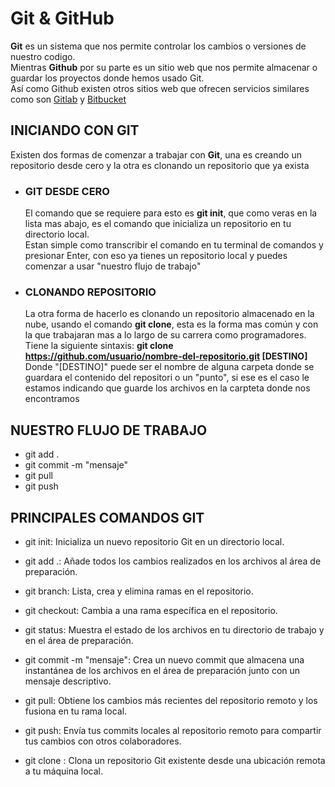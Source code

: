 # Git & GitHub
**Git** es un sistema que nos permite controlar los cambios o versiones de nuestro codigo. <br/>
Mientras **Github** por su parte es un sitio web que nos permite almacenar o guardar los proyectos donde hemos usado Git.<br/>
Así como Github existen otros sitios web que ofrecen servicios similares como son [Gitlab](https://about.gitlab.com) y [Bitbucket](https://bitbucket.org)

## INICIANDO CON GIT
Existen dos formas de comenzar a trabajar con **Git**, una es creando un repositorio desde cero y la otra es clonando un repositorio que ya exista

* ### GIT DESDE CERO
  El comando que se requiere para esto es **git init**, que como veras en la lista mas abajo, es el comando que inicializa un repositorio en tu directorio local.<br/>
  Estan simple como transcribir el comando en tu terminal de comandos y presionar Enter, con eso ya tienes un repositorio local y puedes comenzar a usar "nuestro flujo de trabajo"

* ### CLONANDO REPOSITORIO
  La otra forma de hacerlo es clonando un repositorio almacenado en la nube, usando el comando **git clone**, esta es la forma mas común y con la que trabajaran mas a lo largo de su carrera como programadores.
  Tiene la siguiente sintaxis: **git clone https://github.com/usuario/nombre-del-repositorio.git [DESTINO]** <br/>
  Donde "[DESTINO]" puede ser el nombre de alguna carpeta donde se guardara el contenido del repositori o un "punto", si ese es el caso le estamos indicando que guarde los archivos en la carpteta donde nos encontramos

## NUESTRO FLUJO DE TRABAJO
* git add .
* git commit -m "mensaje"
* git pull
* git push


## PRINCIPALES COMANDOS GIT
* git init: Inicializa un nuevo repositorio Git en un directorio local.

* git add .: Añade todos los cambios realizados en los archivos al área de preparación.

* git branch: Lista, crea y elimina ramas en el repositorio.

* git checkout: Cambia a una rama específica en el repositorio.

* git status: Muestra el estado de los archivos en tu directorio de trabajo y en el área de preparación.

* git commit -m "mensaje": Crea un nuevo commit que almacena una instantánea de los archivos en el área de preparación junto con un mensaje descriptivo.

* git pull: Obtiene los cambios más recientes del repositorio remoto y los fusiona en tu rama local.

* git push: Envía tus commits locales al repositorio remoto para compartir tus cambios con otros colaboradores.

* git clone : Clona un repositorio Git existente desde una ubicación remota a tu máquina local.
